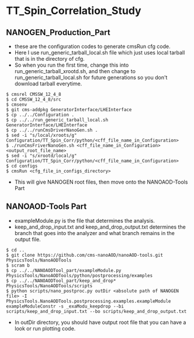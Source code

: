 # TT_Spin_Correlation_Study

## NANOGEN_Production_Part
  * these are the configuration codes to generate cmsRun cfg code.
  * Here I use run_generic_tarball_local.sh file which just uses local tarball that is in the directory of cfg. 
  * So when you run the first time, change this into run_generic_tarball_xrootd.sh, and then change to   run_generic_tarball_local.sh for future generations so you don't download tarball everytime. 
```
$ cmsrel CMSSW_12_4_8
$ cd CMSSW_12_4_8/src
$ cmsenv
$ git cms-addpkg GeneratorInterface/LHEInterface
$ cp ../../Configuration .
$ cp ../../run_generic_tarball_local.sh GeneratorInterface/LHEInterface
$ cp ../../runCmsDriverNanoGen.sh .
$ sed -i "s/local/xroots/g" Configuration/TT_Spin_Corr/python/<cff_file_name_in_Configuration>
$ ./runCmsFriverNanoGen.sh <cff_file_name_in_Configuration> <output_root_file_name>
$ sed -i "s/xrootd/local/g" Configuration/TT_Spin_Corr/python/<cff_file_name_in_Configuration>
$ cd configs
$ cmsRun <cfg_file_in_configs_directory>
```
 * This will give NANOGEN root files, then move onto the NANOAOD-Tools Part
## NANOAOD-Tools Part
 * exampleModule.py is the file that determines the analysis.
 * keep_and_drop_input.txt and keep_and_drop_output.txt determines the branch that goes into the analyzer and what branch remains in the output file.

```
$ cd ..
$ git clone https://github.com/cms-nanoAOD/nanoAOD-tools.git PhysicsTools/NanoAODTools
$ scram b 
$ cp ../../NANOAODTool_part/exampleModule.py PhysicsTools/NanoAODTools/python/postprocessing/examples
$ cp ../../NANOAODTool_part/keep_and_drop* PhysicsTools/NanoAODTools/scripts
$ python scripts/nano_postproc.py outDir <absolute path of NANOGEN file> -I PhysicsTools.NanoAODTools.postprocessing.examples.exampleModule exampleModuleConstr -s _exaModu_keepdrop --bi scripts/keep_and_drop_input.txt --bo scripts/keep_and_drop_output.txt
```
* In outDir directory, you should have output root file that you can have a look or run plotting code. 

